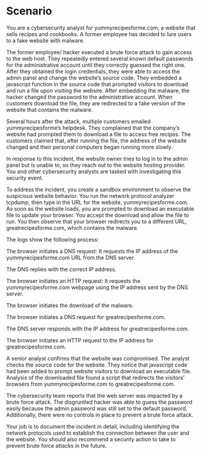 # Scenario

You are a cybersecurity analyst for yummyrecipesforme.com, a website that sells recipes and cookbooks. A former employee has decided to lure users to a fake website with malware.

The former employee/ hacker executed a brute force attack to gain access to the web host. They repeatedly entered several known default passwords for the administrative account until they correctly guessed the right one. After they obtained the login credentials, they were able to access the admin panel and change the website’s source code. They embedded a javascript function in the source code that prompted visitors to download and run a file upon visiting the website. After embedding the malware, the hacker changed the password to the administrative account. When customers download the file, they are redirected to a fake version of the website that contains the malware.

Several hours after the attack, multiple customers emailed yummyrecipesforme’s helpdesk. They complained that the company’s website had prompted them to download a file to access free recipes. The customers claimed that, after running the file, the address of the website changed and their personal computers began running more slowly.

In response to this incident, the website owner tries to log in to the admin panel but is unable to, so they reach out to the website hosting provider. You and other cybersecurity analysts are tasked with investigating this security event.

To address the incident, you create a sandbox environment to observe the suspicious website behavior. You run the network protocol analyzer tcpdump, then type in the URL for the website, yummyrecipesforme.com. As soon as the website loads, you are prompted to download an executable file to update your browser. You accept the download and allow the file to run. You then observe that your browser redirects you to a different URL, greatrecipesforme.com, which contains the malware.

The logs show the following process:

The browser initiates a DNS request: It requests the IP address of the yummyrecipesforme.com URL from the DNS server.

The DNS replies with the correct IP address.

The browser initiates an HTTP request: It requests the yummyrecipesforme.com webpage using the IP address sent by the DNS server.

The browser initiates the download of the malware.

The browser initiates a DNS request for greatrecipesforme.com.

The DNS server responds with the IP address for greatrecipesforme.com.

The browser initiates an HTTP request to the IP address for greatrecipesforme.com.

A senior analyst confirms that the website was compromised. The analyst checks the source code for the website. They notice that javascript code had been added to prompt website visitors to download an executable file. Analysis of the downloaded file found a script that redirects the visitors’ browsers from yummyrecipesforme.com to greatrecipesforme.com.

The cybersecurity team reports that the web server was impacted by a brute force attack. The disgruntled hacker was able to guess the password easily because the admin password was still set to the default password. Additionally, there were no controls in place to prevent a brute force attack.

Your job is to document the incident in detail, including identifying the network protocols used to establish the connection between the user and the website.  You should also recommend a security action to take to prevent brute force attacks in the future.